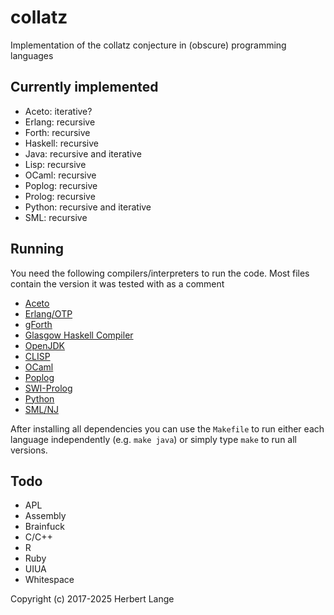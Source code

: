 # collatz
Implementation of the collatz conjecture in (obscure) programming languages

## Currently implemented

- Aceto: iterative?
- Erlang: recursive
- Forth: recursive
- Haskell: recursive
- Java: recursive and iterative
- Lisp: recursive
- OCaml: recursive
- Poplog: recursive
- Prolog: recursive
- Python: recursive and iterative
- SML: recursive

## Running

You need the following compilers/interpreters to run the code. Most files contain the version it was tested with as a comment

- [Aceto](https://github.com/aceto/aceto)
- [Erlang/OTP](https://www.erlang.org/)
- [gForth](https://gforth.org/)
- [Glasgow Haskell Compiler](https://www.haskell.org/ghc/)
- [OpenJDK](https://openjdk.org/index.html)
- [CLISP](https://www.gnu.org/software/clisp/)
- [OCaml](https://ocaml.org/)
- [Poplog](https://getpoplog.github.io)
- [SWI-Prolog](https://www.swi-prolog.org/)
- [Python](https://www.python.org)
- [SML/NJ](https://www.smlnj.org/)

After installing all dependencies you can use the `Makefile` to run either each language independently (e.g. `make java`) or simply type `make` to run all versions.

## Todo

- APL
- Assembly
- Brainfuck
- C/C++
- R
- Ruby
- UIUA
- Whitespace

Copyright (c) 2017-2025 Herbert Lange
